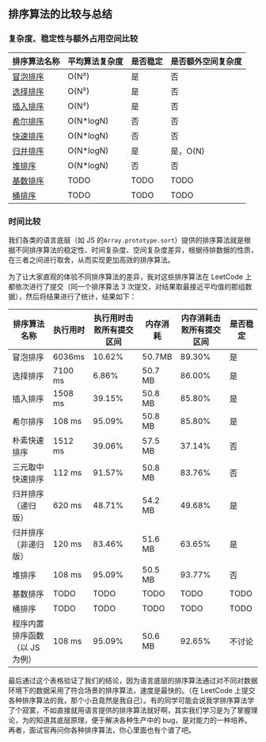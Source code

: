 ## 排序算法的比较与总结

### 复杂度、稳定性与额外占用空间比较

| 排序算法名称                                   | 平均算法复杂度 | 是否稳定 | 是否额外空间复杂度 |
| ---------------------------------------------- | -------------- | -------- | ------------------ |
| [冒泡排序](/data-structure/sort/bubbleSort)    | O(N²)          | 是       | 否                 |
| [选择排序](/data-structure/sort/selectionSort) | O(N²)          | 是       | 否                 |
| [插入排序](/data-structure/sort/insertionSort) | O(N²)          | 是       | 否                 |
| [希尔排序](/data-structure/sort/shellSort)     | O(N\*logN)     | 否       | 否                 |
| [快速排序](/data-structure/sort/quickSort)     | O(N\*logN)     | 否       | 否                 |
| [归并排序](/data-structure/sort/mergeSort)     | O(N\*logN)     | 是       | 是，O(N)           |
| [堆排序](/data-structure/sort/heapSort)        | O(N\*logN)     | 否       | 否                 |
| [基数排序](/data-structure/sort/radixSort)     | TODO           | TODO     | TODO               |
| [桶排序 ](/data-structure/sort/bucketSort)     | TODO           | TODO     | TODO               |

### 时间比较

我们各类的语言底层（如 JS 的`Array.prototype.sort`）提供的排序算法就是根据不同排序算法的稳定性、时间复杂度、空间复杂度差异，根据待排数据的性质，在三者之间进行取舍，从而实现更加高效的排序算法。

为了让大家直观的体验不同排序算法的差异，我对这些排序算法在 LeetCode 上都依次进行了提交（同一个排序算法 3 次提交，对结果取最接近平均值的那组数据），然后将结果进行了统计，结果如下：

| 排序算法名称                   | 执行用时 | 执行用时击败所有提交区间 | 内存消耗 | 内存消耗击败所有提交区间 | 是否稳定 |
| ------------------------------ | -------- | ------------------------ | -------- | ------------------------ | -------- |
| 冒泡排序                       | 6036ms   | 10.62%                   | 50.7MB   | 89.30%                   | 是       |
| 选择排序                       | 7100 ms  | 6.86%                    | 50.7 MB  | 86.00%                   | 是       |
| 插入排序                       | 1508 ms  | 39.15%                   | 50.8 MB  | 85.80%                   | 是       |
| 希尔排序                       | 108 ms   | 95.09%                   | 50.8 MB  | 85.80%                   | 是       |
| 朴素快速排序                   | 1512 ms  | 39.06%                   | 57.5 MB  | 37.14%                   | 否       |
| 三元取中快速排序               | 112 ms   | 91.57%                   | 50.8 MB  | 83.76%                   | 否       |
| 归并排序（递归版）             | 620 ms   | 48.71%                   | 54.2 MB  | 49.68%                   | 是       |
| 归并排序（非递归版）           | 120 ms   | 83.46%                   | 51.6 MB  | 63.65%                   | 是       |
| 堆排序                         | 108 ms   | 95.09%                   | 50.5 MB  | 93.77%                   | 否       |
| 基数排序                       | TODO     | TODO                     | TODO     | TODO                     | TODO     |
| 桶排序                         | TODO     | TODO                     | TODO     | TODO                     | TODO     |
| 程序内置排序函数（以 JS 为例） | 108 ms   | 95.09%                   | 50.6 MB  | 92.65%                   | 不讨论   |

最后通过这个表格验证了我们的结论，因为语言底层的排序算法通过对不同对数据环境下的数据采用了符合场景的排序算法，速度是最快的。（在 LeetCode 上提交各种排序算法的我，那个小丑竟然是我自己）。有的同学可能会说我学排序算法学了个寂寞，不如直接就用语言提供的排序算法就好啊，其实我们学习是为了掌握理论，为的知道其底层原理，便于解决各种生产中的 bug，是对能力的一种培养。再者，面试官再问你各种排序算法，你心里面也有个谱了吧。
